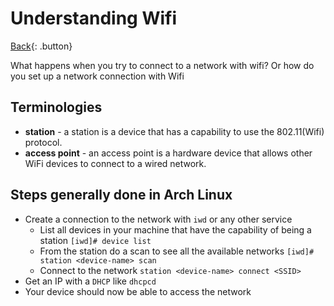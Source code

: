 # Understanding Wifi

[Back](../index.md){: .button}

What happens when you try to connect to a network with wifi?
Or how do you set up a network connection with Wifi

## Terminologies

- **station** - a station is a device that has a capability to use the 802.11(Wifi) protocol.
- **access point** - an access point is a hardware device that allows other WiFi devices to connect to a wired network.


## Steps generally done in Arch Linux

- Create a connection to the network with `iwd` or any other service
  - List all devices in your machine that have the capability of being a station `[iwd]# device list`
  - From the station do a scan to see all the available networks `[iwd]# station <device-name> scan`
  - Connect to the network `station <device-name> connect <SSID>`
- Get an IP with a `DHCP` like `dhcpcd`
- Your device should now be able to access the network

